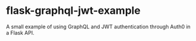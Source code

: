# flask-graphql-jwt-example
A small example of using GraphQL and JWT authentication through Auth0 in a Flask API.
